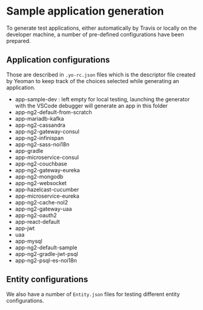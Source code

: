 # Sample application generation

To generate test applications, either automatically by Travis or locally on the developer machine, a number of pre-defined configurations have been prepared.

## Application configurations

 Those are described in `.yo-rc.json` files which is the descriptor file created by Yeoman to keep track of the choices selected while generating an application.

- app-sample-dev : left empty for local testing, launching the generator with the VSCode debugger will generate an app in this folder
- app-ng2-default-from-scratch
- app-mariadb-kafka
- app-ng2-cassandra
- app-ng2-gateway-consul
- app-ng2-infinispan
- app-ng2-sass-noi18n
- app-gradle
- app-microservice-consul
- app-ng2-couchbase
- app-ng2-gateway-eureka
- app-ng2-mongodb
- app-ng2-websocket
- app-hazelcast-cucumber
- app-microservice-eureka
- app-ng2-cache-nol2
- app-ng2-gateway-uaa
- app-ng2-oauth2
- app-react-default
- app-jwt
- uaa
- app-mysql
- app-ng2-default-sample
- app-ng2-gradle-jwt-psql
- app-ng2-psql-es-noi18n

## Entity configurations

We also have a number of `Entity.json` files for testing different entity configurations.


